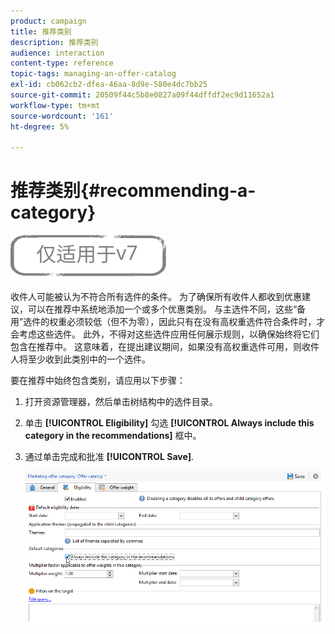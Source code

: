 ```yaml
---
product: campaign
title: 推荐类别
description: 推荐类别
audience: interaction
content-type: reference
topic-tags: managing-an-offer-catalog
exl-id: cb062cb2-dfea-46aa-8d9e-580e4dc7bb25
source-git-commit: 20509f44c5b8e0827a09f44dffdf2ec9d11652a1
workflow-type: tm+mt
source-wordcount: '161'
ht-degree: 5%

---
```


# 推荐类别{#recommending-a-category}

![](../../assets/v7-only.svg)

收件人可能被认为不符合所有选件的条件。 为了确保所有收件人都收到优惠建议，可以在推荐中系统地添加一个或多个优惠类别。 与主选件不同，这些“备用”选件的权重必须较低（但不为零），因此只有在没有高权重选件符合条件时，才会考虑这些选件。 此外，不得对这些选件应用任何展示规则，以确保始终将它们包含在推荐中。 这意味着，在提出建议期间，如果没有高权重选件可用，则收件人将至少收到此类别中的一个选件。

要在推荐中始终包含类别，请应用以下步骤：

1. 打开资源管理器，然后单击树结构中的选件目录。
1. 单击 **[!UICONTROL Eligibility]** 勾选 **[!UICONTROL Always include this category in the recommendations]** 框中。
1. 通过单击完成和批准 **[!UICONTROL Save]**.

   ![](assets/offer_cat_default_001.png)
